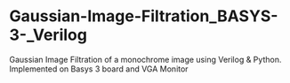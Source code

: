 # Gaussian-Image-Filtration_BASYS-3-_Verilog
Gaussian Image Filtration of a monochrome image using Verilog &amp; Python. Implemented on Basys 3 board and VGA Monitor
